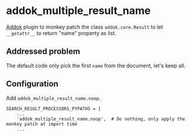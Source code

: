 # addok_multiple_result_name

[Addok](https://github.com/etalab/addok) plugin to monkey patch the class `addok.core.Result` to let `__getattr__` to return "name" property as list.

## Addressed problem

The default code only pick the first `name` from the document, let's keep all.

## Configuration

Add `addok_multiple_result_name.noop`.

```
SEARCH_RESULT_PROCESSORS_PYPATHS = [
    ...
    'addok_multiple_result_name.noop',  # Do nothing, only apply the monkey patch at import time
    ...
```
